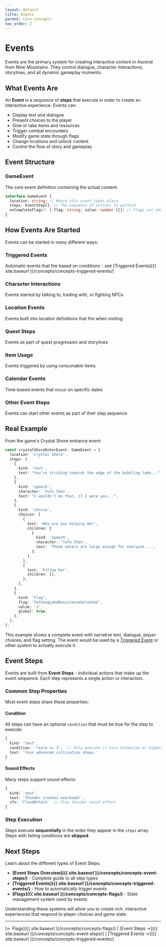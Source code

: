 ```yaml
---
layout: default
title: Events
parent: Core Concepts
nav_order: 2
---
```


# Events

Events are the primary system for creating interactive content in Ascend from Nine Mountains. They control dialogue, character interactions, storylines, and all dynamic gameplay moments.

## What Events Are

An **Event** is a sequence of **steps** that execute in order to create an interactive experience. Events can:

- Display text and dialogue
- Present choices to the player
- Give or take items and resources
- Trigger combat encounters
- Modify game state through flags
- Change locations and unlock content
- Control the flow of story and gameplay

## Event Structure

### GameEvent

The core event definition containing the actual content:

```typescript
interface GameEvent {
  location: string; // Where this event takes place
  steps: EventStep[]; // The sequence of actions to perform
  onCompleteFlags?: { flag: string; value: number }[]; // Flags set when event ends
}
```

## How Events Are Started

Events can be started in many different ways:

### Triggered Events

Automatic events that fire based on conditions - see [Triggered Events]({{ site.baseurl }}/concepts/concepts-triggered-events/)

### Character Interactions

Events started by talking to, trading with, or fighting NPCs

### Location Events

Events built into location definitions that fire when visiting

### Quest Steps

Events as part of quest progression and storylines

### Item Usage

Events triggered by using consumable items

### Calendar Events

Time-based events that occur on specific dates

### Other Event Steps

Events can start other events as part of their step sequence

## Real Example

From the game's Crystal Shore entrance event:

```typescript
const crystalShoreEnterEvent: GameEvent = {
  location: 'Crystal Shore',
  steps: [
    {
      kind: 'text',
      text: "You're striding towards the edge of the bubbling lake...",
    },
    {
      kind: 'speech',
      character: 'Yufu Chen',
      text: "I wouldn't do that, if I were you...",
    },
    {
      kind: 'choice',
      choices: [
        {
          text: 'Why are you helping me?',
          children: [
            {
              kind: 'speech',
              character: 'Yufu Chen',
              text: 'These waters are large enough for everyone...',
            },
          ],
        },
        {
          text: 'Follow her',
          children: [],
        },
      ],
    },
    {
      kind: 'flag',
      flag: 'feitengLakeResistanceUnlocked',
      value: '1',
      global: true,
    },
  ],
};
```

This example shows a complete event with narrative text, dialogue, player choices, and flag setting. The event would be used by a [Triggered Event](concepts-triggered-events.md) or other system to actually execute it.

## Event Steps

Events are built from **Event Steps** - individual actions that make up the event sequence. Each step represents a single action or interaction.

### Common Step Properties

Most event steps share these properties:

#### Condition

All steps can have an optional `condition` that must be true for the step to execute:

```typescript
{
  kind: 'text',
  condition: 'realm >= 3',  // Only execute if Core Formation or higher
  text: 'Your advanced cultivation shows.'
}
```

#### Sound Effects

Many steps support sound effects:

```typescript
{
  kind: 'text',
  text: 'Thunder crashes overhead!',
  sfx: 'CloudAttack'  // Play thunder sound effect
}
```

### Step Execution

Steps execute **sequentially** in the order they appear in the `steps` array. Steps with failing conditions are **skipped**.

## Next Steps

Learn about the different types of Event Steps:

- **[Event Steps Overview]({{ site.baseurl }}/concepts/concepts-event-steps/)** - Complete guide to all step types
- **[Triggered Events]({{ site.baseurl }}/concepts/concepts-triggered-events/)** - How to automatically trigger events
- **[Flags]({{ site.baseurl }}/concepts/concepts-flags/)** - State management system used by events

Understanding these systems will allow you to create rich, interactive experiences that respond to player choices and game state.

---

[← Flags]({{ site.baseurl }}/concepts/concepts-flags/) | [Event Steps →]({{ site.baseurl }}/concepts/concepts-event-steps/) | [Triggered Events →]({{ site.baseurl }}/concepts/concepts-triggered-events/)
